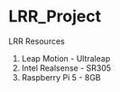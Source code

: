 # LRR_Project
LRR Resources


1. Leap Motion - Ultraleap
2. Intel Realsense - SR305
3. Raspberry Pi 5 - 8GB 
